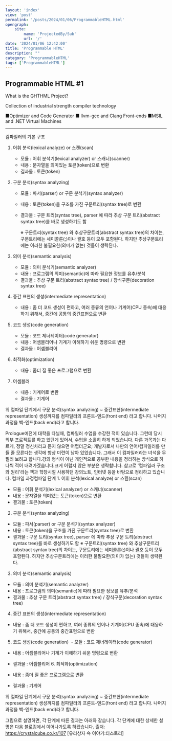 ```yaml
---
layout: 'index'
view: 'post'
permalink: '/posts/2024/01/06/ProgrammableHTML.html'
opengraph:
    site:
        name: 'ProjectedBy/Sub'
        url: '/'
date: '2024/01/06 12:42:00'
title: 'Programmable HTML'
description: ""
category: 'ProgrammableHTML'
tags: ['ProgrammableHTML']
---
```


## Programmable HTML #1

What is the GHTHML Project?

Collection of industrial strength compiler technology

■Optimizer and Code Generator ■ llvm-gcc and Clang Front-ends ■MSIL and .NET Virtual Machines

-------



컴파일러의 기본 구조

1. 어휘 분석(lexical analyze) or 스캔(scan)

    - 모듈 : 어휘 분석기(lexical analyzer) or 스캐너(scanner)
    - 내용 : 문자열을 의미있는 토큰(token)으로 변환
    - 결과물 : 토큰(token)

2. 구분 분석(syntax analyzing)

    - 모듈 : 파서(parser) or 구문 분석기(syntax analyzer)
    - 내용 : 토큰(token)을 구조를 가진 구문트리(syntax tree)로 변환
    - 결과물 : 구문 트리(syntax tree), parser 에 따라 추상 구문 트리(abstract syntax tree)를 바로 생성하기도 함

        ※ 구문트리(syntax tree) 와 추상구문트리(abstract syntax tree)의 차이는, 구문트리에는 세미콜론(;)이나 괄호 등이 모두 포함된다.
           하지만 추상구문트리에는 이러한 불필요한(의미가 없는) 것들이 생략된다.

3. 의미 분석(semantic analysis)

    - 모듈 : 의미 분석기(semantic analyzer)
    - 내용 : 프로그램의 의미(semantic)에 따라 필요한 정보를 유추/분석
    - 결과물 : 추상 구문 트리(abstract syntax tree) / 장식구문(decoration syntax tree)

4. 중간 표현의 생성(intermediate representation)

    - 내용 : 좀 더 코드 생성이 편하고, 여러 종류의 언어나 기계어(CPU 종속)에 대응하기 위해서, 중간에 공통의 중간표현으로 변환

5. 코드 생성(code generation)

    - 모듈 : 코드 제너레이터(code generator)
    - 내용 : 어셈블리어나 기계가 이해하기 쉬운 명령으로 변환
    - 결과물 : 어셈블리어
    
6. 최적화(optimization)

    - 내용 : 좀더 질 좋은 프로그램으로 변환

7. 어셈블러

    - 내용 : 기계어로 변환  
    - 결과물 : 기계어

위 컴파일 단계에서 구문 분석(syntax analyzing) ~ 중간표현(intermediate representation) 생성까지를 
컴파일러의 프론트-엔드(front end) 라고 합니다. 나머지 과정을 백-엔드(back end)라고 합니다.

Prologue예전에 대학을 다닐때, 컴파일러 수업을 수강한 적이 있습니다.
그런데 당시 외부 프로젝트를 하고 있던게 있어서, 수업을 소홀히 하게 되었습니다.
다른 과목과는 다르게, 정말 정신차리고 듣지 않으면 어렵더군요;
개발자로서 나만의 언어/컴파일러를 만들 줄 모른다는 생각에 항상 미련이 남아 있었습니다.
그래서 이 컴파일러라는 녀석을 무찔러 보려고 합니다.강의 형식이 아닌 개인적으로 공부한 내용을 정리하는 방식으로 하나씩 적어
 내려가겠습니다.크게 어렵지 않은 부분은 생략합니다.
 참고로 '컴파일러 구조와 원리'라는 책과 학창시절 사용하던 강의노트, 
 인터넷 등을 바탕으로 정리하고 있습니다.
 컴파일 과정컴파일 단계 1. 어휘 분석(lexical analyze) or 스캔(scan)
 - 모듈 : 어휘 분석기(lexical analyzer) or 스캐너(scanner)
 - 내용 : 문자열을 의미있는 토큰(token)으로 변환
 - 결과물 : 토큰(token)
 
 2. 구분 분석(syntax analyzing)
 - 모듈 : 파서(parser) or 구문 분석기(syntax analyzer)
 - 내용 : 토큰(token)을 구조를 가진 구문트리(syntax tree)로 변환
 - 결과물 : 구문 트리(syntax tree), parser 에 따라 추상 구문 트리(abstract syntax tree)를 바로 생성하기도 함
 ※ 구문트리(syntax tree) 와 추상구문트리(abstract syntax tree)의 차이는, 구문트리에는 세미콜론(;)이나 괄호 등이 모두 포함된다.
 하지만 추상구문트리에는 이러한 불필요한(의미가 없는) 것들이 생략된다.
 3. 의미 분석(semantic analysis)
 
 - 모듈 : 의미 분석기(semantic analyzer)
 - 내용 : 프로그램의 의미(semantic)에 따라 필요한 정보를 유추/분석
 - 결과물 : 추상 구문 트리(abstract syntax tree) / 장식구문(decoration syntax tree)
 4. 중간 표현의 생성(intermediate representation) 
 
 - 내용 : 좀 더 코드 생성이 편하고, 여러 종류의 언어나 기계어(CPU 종속)에 대응하기 위해서, 중간에 공통의 중간표현으로 변환
 
 
 5. 코드 생성(code generation)  - 모듈 : 코드 제너레이터(code generator)
 - 내용 : 어셈블리어나 기계가 이해하기 쉬운 명령으로 변환
 - 결과물 : 어셈블리어 6. 최적화(optimization)
 - 내용 : 좀더 질 좋은 프로그램으로 변환
 
- 결과물 : 기계어

위 컴파일 단계에서 구문 분석(syntax analyzing) ~ 중간표현(intermediate representation) 생성까지를 
컴파일러의 프론트-엔드(front end) 라고 합니다. 나머지 과정을 백-엔드(back end)라고 합니다.



그림으로 설명하면, 각 단계에 따른 결과는 아래와 같습니다.
각 단계에 대한 상세한 설명은 다음 블로깅에서 이어나가도록 하겠습니다.
출처: https://crystalcube.co.kr/107 [유리상자 속 이야기:티스토리]
